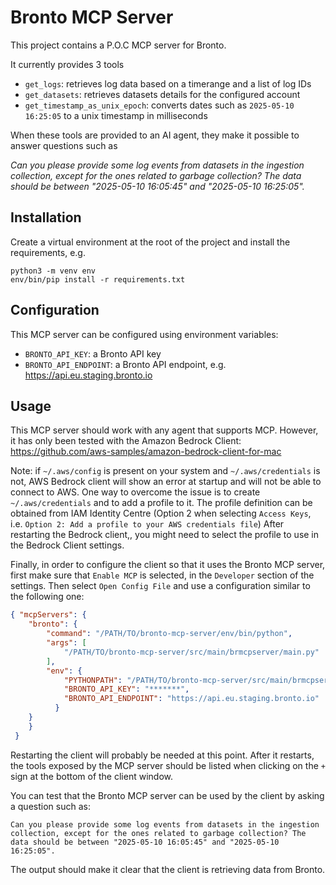 # Bronto MCP Server

This project contains a P.O.C MCP server for Bronto. 

It currently provides 3 tools 

- `get_logs`: retrieves log data based on a timerange and a list of log IDs
- `get_datasets`: retrieves datasets details for the configured account
- `get_timestamp_as_unix_epoch`: converts dates such as `2025-05-10 16:25:05` to a unix timestamp in milliseconds

When these tools are provided to an AI agent, they make it possible to answer questions such as

_Can you please provide some log events from datasets in the ingestion collection, except for the ones related to garbage collection? The data should be between "2025-05-10 16:05:45" and "2025-05-10 16:25:05"._


## Installation

Create a virtual environment at the root of the project and install the requirements, e.g.

```shell
python3 -m venv env
env/bin/pip install -r requirements.txt
```

## Configuration

This MCP server can be configured using environment variables:

- `BRONTO_API_KEY`: a Bronto API key
- `BRONTO_API_ENDPOINT`: a Bronto API endpoint, e.g. https://api.eu.staging.bronto.io


## Usage

This MCP server should work with any agent that supports MCP. However, it has only been tested with the Amazon Bedrock Client: https://github.com/aws-samples/amazon-bedrock-client-for-mac

Note: if `~/.aws/config` is present on your system and `~/.aws/credentials` is not, AWS Bedrock client will show an error at startup and will not be able to connect to AWS.
One way to overcome the issue is to create `~/.aws/credentials` and to add a profile to it. The profile definition can be obtained from IAM Identity Centre (Option 2 when selecting `Access Keys`, i.e. `Option 2: Add a profile to your AWS credentials file`)
After restarting the Bedrock client,, you might need to select the profile to use in the Bedrock Client settings.

Finally, in order to configure the client so that it uses the Bronto MCP server, first make sure that `Enable MCP` is selected, in the `Developer` section of the settings. Then select `Open Config File` and use a configuration similar to the following one:
```json
{ "mcpServers": {
    "bronto": {
        "command": "/PATH/TO/bronto-mcp-server/env/bin/python",
        "args": [
            "/PATH/TO/bronto-mcp-server/src/main/brmcpserver/main.py"
        ],
        "env": {
            "PYTHONPATH": "/PATH/TO/bronto-mcp-server/src/main/brmcpserver/",
            "BRONTO_API_KEY": "*******",
            "BRONTO_API_ENDPOINT": "https://api.eu.staging.bronto.io"
          }
    }
    }
 }
```

Restarting the client will probably be needed at this point. After it restarts, the tools exposed by the MCP server 
should be listed when clicking on the `+` sign at the bottom of the client window.

You can test that the Bronto MCP server can be used by the client by asking a question such as:

```
Can you please provide some log events from datasets in the ingestion collection, except for the ones related to garbage collection? The data should be between "2025-05-10 16:05:45" and "2025-05-10 16:25:05".
```

The output should make it clear that the client is retrieving data from Bronto.
